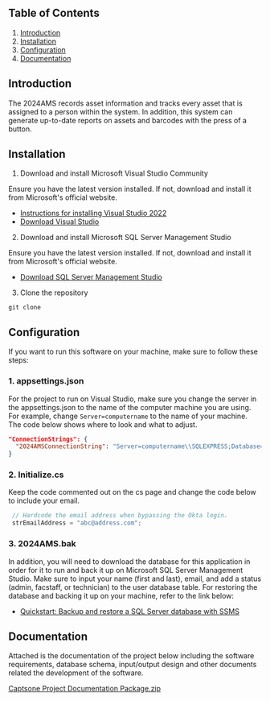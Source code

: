 ## Table of Contents
1. [Introduction](https://github.com/calebroge/2024AMS?tab=readme-ov-file#introduction)
2. [Installation](https://github.com/calebroge/2024AMS?tab=readme-ov-file#installation)
3. [Configuration](https://github.com/calebroge/2024AMS?tab=readme-ov-file#configuration)
4. [Documentation](https://github.com/calebroge/2024AMS?tab=readme-ov-file#project-documentation)

## Introduction

The 2024AMS records asset information and tracks every asset that is assigned to a person within the system. 
In addition, this system can generate up-to-date reports on assets and barcodes with the press of a button. 

## Installation

1. Download and install Microsoft Visual Studio Community

Ensure you have the latest version installed. If not, download and install it from Microsoft's official website. 

* [Instructions for installing Visual Studio 2022](https://learn.microsoft.com/en-us/visualstudio/install/install-visual-studio?view=vs-2022)
* [Download Visual Studio](https://visualstudio.microsoft.com/downloads/?cid=learn-onpage-download-install-visual-studio-page-cta)

2. Download and install Microsoft SQL Server Management Studio

Ensure you have the latest version installed. If not, download and install it from Microsoft's official website. 

* [Download SQL Server Management Studio](https://learn.microsoft.com/en-us/sql/ssms/download-sql-server-management-studio-ssms?view=sql-server-ver16)

3. Clone the repository

```
git clone 
```


## Configuration

If you want to run this software on your machine, make sure to follow these steps:

### 1. appsettings.json

For the project to run on Visual Studio, make sure you change the server in the appsettings.json to the name of the computer machine you are using. For example, change `Server=computername` to the name of your machine. The code below
shows where to look and what to adjust.

```json
"ConnectionStrings": {
  "2024AMSConnectionString": "Server=computername\\SQLEXPRESS;Database=2024AMS;Integrated Security=SSPI;Trusted_Connection=True;"
}
```

### 2. Initialize.cs

Keep the code commented out on the cs page and change the code below to include your email.

```C#
 // Hardcode the email address when bypassing the Okta login.
 strEmailAddress = "abc@address.com";
```

### 3. 2024AMS.bak

In addition, you will need to download the database for this application in order for it to run and back it up on Microsoft SQL Server Management Studio. Make sure to input your name (first and last), email, and add a status (admin, facstaff, or technician) to the 
user database table. For restoring the database and backing it up on your machine, refer to the link below:

* [Quickstart: Backup and restore a SQL Server database with SSMS](https://learn.microsoft.com/en-us/sql/relational-databases/backup-restore/quickstart-backup-restore-database?view=sql-server-ver16&tabs=ssms)


## Documentation
Attached is the documentation of the project below including the software requirements, database schema, input/output design and other documents related the development of the software.

[Captsone Project Documentation Package.zip](https://github.com/user-attachments/files/16853307/Captsone.Project.Documentation.Package.zip)
